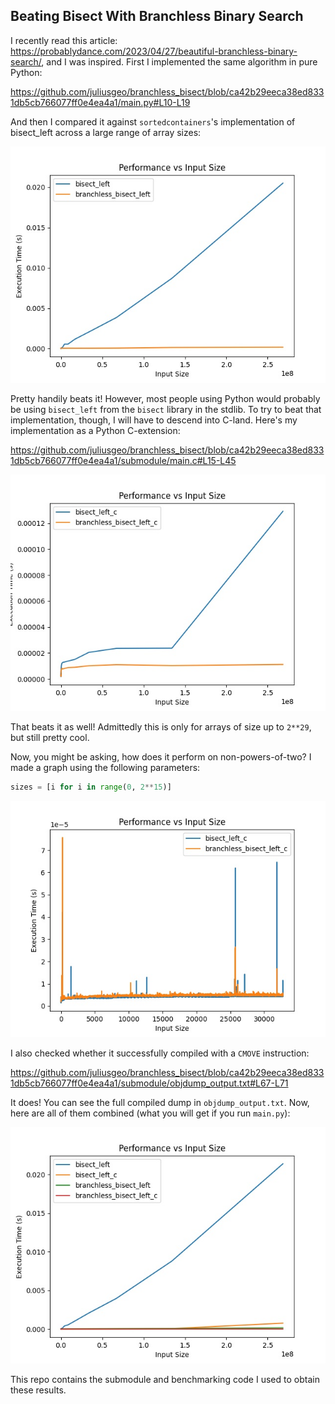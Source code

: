 ## Beating Bisect With Branchless Binary Search

I recently read this article: https://probablydance.com/2023/04/27/beautiful-branchless-binary-search/, and I was inspired.
First I implemented the same algorithm in pure Python:

https://github.com/juliusgeo/branchless_bisect/blob/ca42b29eeca38ed8331db5cb766077ff0e4ea4a1/main.py#L10-L19

And then I compared it against `sortedcontainers`'s implementation of bisect_left across a large range of array sizes:

![image](/images/1.jpg "Figure 1")

Pretty handily beats it! However, most people using Python would probably be using `bisect_left` from the `bisect` library in the stdlib.
To try to beat that implementation, though, I will have to descend into C-land. Here's my implementation as a Python C-extension:

https://github.com/juliusgeo/branchless_bisect/blob/ca42b29eeca38ed8331db5cb766077ff0e4ea4a1/submodule/main.c#L15-L45

![image](/images/2.jpg "Figure 2")

That beats it as well! Admittedly this is only for arrays of size up to `2**29`, but still pretty cool.

Now, you might be asking, how does it perform on non-powers-of-two? I made a graph using the following parameters:
```python
sizes = [i for i in range(0, 2**15)]
```
![image](/images/4.jpeg "Figure 4")


I also checked whether it successfully compiled with a `CMOVE` instruction:

https://github.com/juliusgeo/branchless_bisect/blob/ca42b29eeca38ed8331db5cb766077ff0e4ea4a1/submodule/objdump_output.txt#L67-L71

It does! You can see the full compiled dump in `objdump_output.txt`.
Now, here are all of them combined (what you will get if you run `main.py`):

![image](/images/3.jpg "Figure 3")

This repo contains the submodule and benchmarking code I used to obtain these results.
